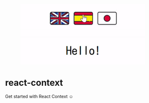 <p align="center"><img src="src/assets/images/app-capture.gif" width="80%"/></p>

# react-context
Get started with React Context ☺️
